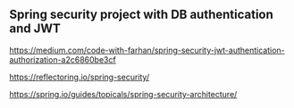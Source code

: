 ## Spring security project with DB authentication and JWT

https://medium.com/code-with-farhan/spring-security-jwt-authentication-authorization-a2c6860be3cf

https://reflectoring.io/spring-security/

https://spring.io/guides/topicals/spring-security-architecture/